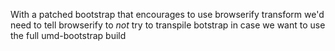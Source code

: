 With a patched bootstrap that encourages to use browserify transform we'd need
to tell browserify to _not_ try to transpile botstrap in case we want to
use the full umd-bootstrap build
